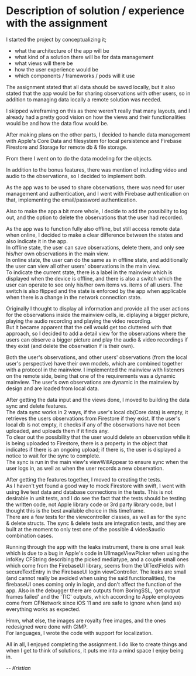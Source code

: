 
# Description of solution / experience with the assignment

  
    
I started the project by conceptualizing it;   
- what the architecture of the app will be  
- what kind of a solution there will be for data management
- what views will there be
- how the user experience would be
- which components / frameworks / pods will it use  
 

The assignment stated that all data should be saved locally, but it also stated that the app would be for sharing observations with other users, so in addition to managing data locally a remote solution was needed. 

I skipped wireframing on this as there weren't really that many layouts, and I already had a pretty good vision on how the views and their functionalities would be and how the data flow would be.

After making plans on the other parts, I decided to handle data management with Apple's Core Data and filesystem for local persistence and Firebase Firestore and Storage for remote db & file storage.

From there I went on to do the data modeling for the objects.

In addition to the bonus features, there was mention of including video and audio to the observations, so I decided to implement both. 

As the app was to be used to share observations, there was need for user management and authentication, and I went with Firebase authentication on that, implementing the email/password authentication. 

Also to make the app a bit more whole, I decide to add the possibility to log out, and the option to delete the observations that the user had recorded.

As the app was to function fully also offline, but still access remote data when online, I decided to make a clear difference between the states and also indicate it in the app.  
In offline state, the user can save observations, delete them, and only see his/her own observations in the main view.  
In online state, the user can do the same as in offline state, and additionally the user can view all other users' observations in the main view.  
To indicate the current state, there is a label in the mainview which is displayed when the device is offline, and there is also a switch which the user can operate to see only his/her own items vs. items of all users. The switch is also flipped and the state is enforced by the app when applicable when there is a change in the network connection state.  

 Originally I thought to display all information and provide all the user actions for the observations inside the mainview cells, ie. diplaying a bigger picture, playing the audio recording and playing the video recording.  
  But it became apparent that the cell would get too cluttered with that approach, so I decided to add a detail view for the observations where the users can observe a bigger picture and play the audio & video recordings if they exist (and delete the observation if is their own).  

Both the user's observations, and other users' observations (from the local user's perspective) have their own models, which are combined together with a protocol in the mainview.
  I implemented the mainview with listeners on the remote side, being that one of the requirements was a dynamic mainview. The user's own observations are dynamic in the mainview by design and are loaded from local data.
  

After getting the data input and the views done, I moved to building the data sync and delete features.  
The data sync works in 2 ways, if the user's local db(Core data) is empty, it retrieves the users observations from Firestore if they exist.
If the user's local db is not empty, it checks if any of the observations have not been uploaded, and uploads them if it finds any.  
To clear out the possibility that the user would delete an observation while it is being uploaded to Firestore, there is a property in the object that indicates if there is an ongoing upload; if there is, the user is displayed a notice to wait for the sync to complete.  
The sync is run in the main view's viewWillAppear to ensure sync when the user logs in, as well as when the user records a new observation.

After getting the features together, I moved to creating the tests.  
As I haven't yet found a good way to mock Firestore with swift, I went with using live test data and database connections in the tests. This is not desirable in unit tests, and I do see the fact that the tests should be testing the written code, not Apple library code or 3rd party library code, but I thought this is the best available choice in this timeframe.  
There are a few tests for the viewcontroller classes, as well as for the sync & delete structs. The sync & delete tests are integration tests, and they are built at the moment to only test one of the possible 4 video&audio combination cases.  

Running through the app with the leaks instrument, there is one small leak which is due to a bug in Apple's code in UIImageViewPicker when using the infoKey CFString describing the picked mediatype, and a couple small ones which come from the FirebaseUI library, seems from the UITextFields with secureTextEntry in the FirebaseUI login viewController. The leaks are small (and cannot really be avoided when using the said functionalities), the firebaseUI ones coming only in login, and don't affect the function of the app. Also in the debugger there are outputs from BoringSSL, 'get output frames failed' and the 'TIC' outputs, which according to Apple employees come from CFNetwork since iOS 11 and are safe to ignore when (and as) everything works as expected.

Hmm, what else, the images are royalty free images, and the ones redesigned were done with GIMP.  
For languages, I wrote the code with support for localization.  

All in all, I enjoyed completing the assignment. I do like to create things and when I get to think of solutions, it puts me into a mind space I enjoy being in.

*-- Kristian*